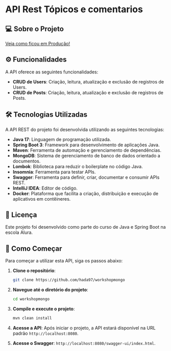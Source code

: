 # API Rest Tópicos e comentarios

## 💻 Sobre o Projeto

[Veja como ficou em Produção!]()

## ⚙️ Funcionalidades

A API oferece as seguintes funcionalidades:
- **CRUD de Users**: Criação, leitura, atualização e exclusão de registros de Users.
- **CRUD de Posts**: Criação, leitura, atualização e exclusão de registros de Posts.

## 🛠 Tecnologias Utilizadas

A API REST do projeto foi desenvolvida utilizando as seguintes tecnologias:
- **Java 17**: Linguagem de programação utilizada.
- **Spring Boot 3**: Framework para desenvolvimento de aplicações Java.
- **Maven**: Ferramenta de automação e gerenciamento de dependências.
- **MongoDB**: Sistema de gerenciamento de banco de dados orientado a documentos.
- **Lombok**: Biblioteca para reduzir o boilerplate no código Java.
- **Insomnia**: Ferramenta para testar APIs.
- **Swagger**: Ferramenta para definir, criar, documentar e consumir APIs REST.
- **IntelliJ IDEA**: Editor de código.
- **Docker**:  Plataforma que facilita a criação, distribuição e execução de aplicativos em contêineres.

## 📝 Licença

Este projeto foi desenvolvido como parte do curso de Java e Spring Boot na escola Alura.

## 🚀 Como Começar

Para começar a utilizar esta API, siga os passos abaixo:

1. **Clone o repositório**:
    ```bash
    git clone https://github.com/hada97/workshopmongo
    ```

2. **Navegue até o diretório do projeto**:
    ```bash
    cd workshopmongo
    ```

3. **Compile e execute o projeto**:
    ```bash
    mvn clean install

    ```

4. **Acesse a API**: Após iniciar o projeto, a API estará disponível na URL padrão `http://localhost:8080`.


5. **Acesse o Swagger**: `http://localhost:8080/swagger-ui/index.html`.
